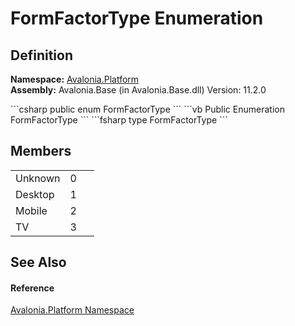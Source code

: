 # FormFactorType Enumeration




## Definition
**Namespace:** <a href="N_Avalonia_Platform">Avalonia.Platform</a>  
**Assembly:** Avalonia.Base (in Avalonia.Base.dll) Version: 11.2.0

<Tabs groupId="api-code-preview">
<TabItem value="csharp" label="C#">
```csharp
public enum FormFactorType
```
</TabItem>
<TabItem value="vb" label="VB">
```vb
Public Enumeration FormFactorType
```
</TabItem>
<TabItem value="fsharp" label="F#">
```fsharp
type FormFactorType
```
</TabItem>
</Tabs>



## Members
<table>
<tr>
<td>Unknown</td>
<td>0</td>
<td> </td>
</tr>
<tr>
<td>Desktop</td>
<td>1</td>
<td> </td>
</tr>
<tr>
<td>Mobile</td>
<td>2</td>
<td> </td>
</tr>
<tr>
<td>TV</td>
<td>3</td>
<td> </td>
</tr>
</table>

## See Also


#### Reference
<a href="N_Avalonia_Platform">Avalonia.Platform Namespace</a>  
